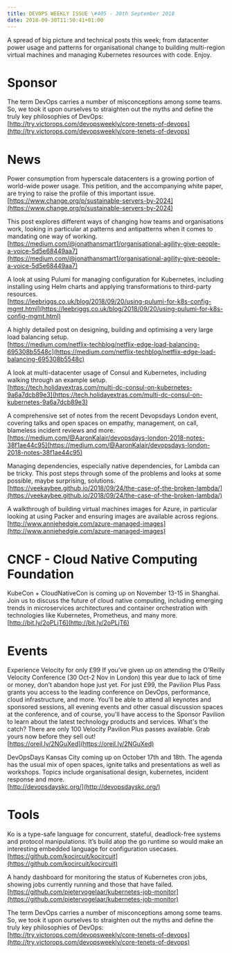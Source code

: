 ```yaml
---
title: DEVOPS WEEKLY ISSUE \#405 - 30th September 2018 
date: 2018-09-30T11:50:41+01:00
---
```


A spread of big picture and technical posts this week; from datacenter power usage and patterns for organisational change to building multi-region virtual machines and managing Kubernetes resources with code. Enjoy.


Sponsor
======

The term DevOps carries a number of misconceptions among some teams. So, we took it upon ourselves to straighten out the myths and define the truly key philosophies of DevOps:
<br>[http://try.victorops.com/devopsweekly/core-tenets-of-devops](http://try.victorops.com/devopsweekly/core-tenets-of-devops)


News
====

Power consumption from hyperscale datacenters is a growing portion of world-wide power usage. This petition, and the accompanying white paper, are trying to raise the profile of this important issue.
<br>[https://www.change.org/p/sustainable-servers-by-2024](https://www.change.org/p/sustainable-servers-by-2024)


This post explores different ways of changing how teams and organisations work, looking in particular at patterns and antipatterns when it comes to mandating one way of working.
<br>[https://medium.com/@jonathansmart1/organisational-agility-give-people-a-voice-5d5e68449aa7](https://medium.com/@jonathansmart1/organisational-agility-give-people-a-voice-5d5e68449aa7)


A look at using Pulumi for managing configuration for Kubernetes, including installing using Helm charts and applying transformations to third-party resources.
<br>[https://leebriggs.co.uk/blog/2018/09/20/using-pulumi-for-k8s-config-mgmt.html](https://leebriggs.co.uk/blog/2018/09/20/using-pulumi-for-k8s-config-mgmt.html)


A highly detailed post on designing, building and optimising a very large load balancing setup.
<br>[https://medium.com/netflix-techblog/netflix-edge-load-balancing-695308b5548c](https://medium.com/netflix-techblog/netflix-edge-load-balancing-695308b5548c)


A look at multi-datacenter usage of Consul and Kubernetes, including walking through an example setup.
<br>[https://tech.holidayextras.com/multi-dc-consul-on-kubernetes-9a6a7dcb89e3](https://tech.holidayextras.com/multi-dc-consul-on-kubernetes-9a6a7dcb89e3)


A comprehensive set of notes from the recent Devopsdays London event, covering talks and open spaces on empathy, management, on call, blameless incident reviews and more.
<br>[https://medium.com/@AaronKalair/devopsdays-london-2018-notes-38f1ae44c95](https://medium.com/@AaronKalair/devopsdays-london-2018-notes-38f1ae44c95)


Managing dependencies, especially native dependencies, for Lambda can be tricky. This post steps through some of the problems and looks at some possible, maybe surprising, solutions.
<br>[https://veekaybee.github.io/2018/09/24/the-case-of-the-broken-lambda/](https://veekaybee.github.io/2018/09/24/the-case-of-the-broken-lambda/)


A walkthrough of building virtual machines images for Azure, in particular looking at using Packer and ensuring images are available across regions.
<br>[http://www.anniehedgie.com/azure-managed-images](http://www.anniehedgie.com/azure-managed-images)


CNCF - Cloud Native Computing Foundation
====

KubeCon + CloudNativeCon is coming up on November 13-15 in Shanghai. Join us to discuss the future of cloud native computing, including emerging trends in microservices architectures and container orchestration with technologies like Kubernetes, Prometheus, and many more.
<br>[http://bit.ly/2oPLjT6](http://bit.ly/2oPLjT6)


Events
======

Experience Velocity for only £99
If you’ve given up on attending the O'Reilly Velocity Conference (30 Oct-2 Nov in London) this year due to lack of time or money, don’t abandon hope just yet. For just £99, the Pavilion Plus Pass grants you access to the leading conference on DevOps, performance, cloud infrastructure, and more. You'll be able to attend all keynotes and sponsored sessions, all evening events and other casual discussion spaces at the conference, and of course, you'll have access to the Sponsor Pavilion to learn about the latest technology products and services. What's the catch? There are only 100 Velocity Pavilion Plus passes available. Grab yours now before they sell out!
<br>[https://oreil.ly/2NGuXed](https://oreil.ly/2NGuXed)


DevOpsDays Kansas City coming up on October 17th and 18th. The agenda has the usual mix of open spaces, ignite talks and presentations as well as workshops. Topics include organisational design, kubernetes, incident response and more.
<br>[http://devopsdayskc.org/](http://devopsdayskc.org/)


Tools
====

Ko is a type-safe language for concurrent, stateful, deadlock-free systems and protocol manipulations. It’s build atop the go runtime so would make an interesting embedded language for configuration usecases.
<br>[https://github.com/kocircuit/kocircuit](https://github.com/kocircuit/kocircuit)


A handy dashboard for monitoring the status of Kubernetes cron jobs, showing jobs currently running and those that have failed.
<br>[https://github.com/pietervogelaar/kubernetes-job-monitor](https://github.com/pietervogelaar/kubernetes-job-monitor)



The term DevOps carries a number of misconceptions among some teams. So, we took it upon ourselves to straighten out the myths and define the truly key philosophies of DevOps:
<br>[http://try.victorops.com/devopsweekly/core-tenets-of-devops](http://try.victorops.com/devopsweekly/core-tenets-of-devops)



